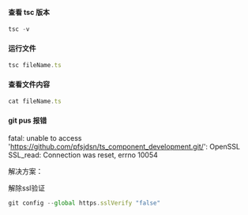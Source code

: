 #### 查看 tsc 版本

```js
tsc -v
```



#### 运行文件

```js
tsc fileName.ts
```



#### 查看文件内容

```js
cat fileName.ts
```



#### git pus 报错

fatal: unable to access 'https://github.com/pfsjdsn/ts_component_development.git/': OpenSSL SSL_read: Connection was reset, errno 10054

解决方案：

解除ssl验证

```js
git config --global https.sslVerify "false"
```



